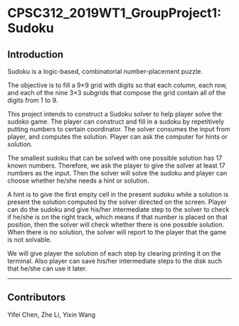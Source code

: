 # CPSC312_2019WT1_GroupProject1: Sudoku #

## Introduction

Sudoku is a logic-based, combinatorial number-placement puzzle.

The objective is to fill a 9×9 grid with digits so that each column, each row, and each of the nine 3×3 subgrids that compose the grid contain all of the digits from 1 to 9.

This project intends to construct a Sudoku solver to help player solve the sudoko game. The player can construct and fill in a sudoku by repetitively putting numbers to certain coordinator. The solver consumes the input from player, and computes the solution. Player can ask the computer for hints or solution.

The smallest sudoku that can be solved with one possible solution has 17 known numbers. Therefore, we ask the player to give the solver at least 17 numbers as the input. Then the solver will solve the sudoku and player can choose whether he/she needs a hint or solution.

A hint is to give the first empty cell in the present sudoku while a solution is present the solution computed by the solver directed on the screen. Player can do the sudoku and give his/her intermediate step to the solver to check if he/she is on the right track, which means if that number is placed on that position, then the solver will check whether there is one possible solution. When there is no solution, the solver will report to the player that the game is not solvable.

We will give player the solution of each step by clearing printing it on the terminal. Also player can save his/her intermediate steps to the disk such that he/she can use it later.

-------------------------------------------------

## Contributors

Yifei Chen, Zhe Li, Yixin Wang
